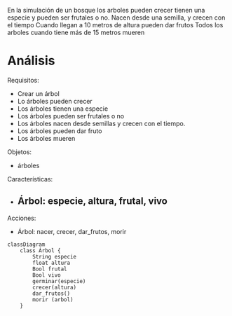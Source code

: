 En la simulación de un bosque los arboles pueden crecer
tienen una especie y pueden ser frutales o no.
Nacen desde una semilla, y crecen con el tiempo
Cuando llegan a 10 metros de altura pueden dar frutos
Todos los arboles cuando tiene más de 15 metros mueren


# Análisis

Requisitos:
- Crear un árbol
- Lo árboles pueden crecer
- Los árboles tienen una especie
- Los árboles pueden ser frutales o no
- Los árboles nacen desde semillas y crecen con el tiempo.
- Los árboles pueden dar fruto
- Los árboles mueren

Objetos:
- árboles

Características:
- Árbol: especie, altura, frutal, vivo
   - 

Acciones:
- Árbol: nacer, crecer, dar_frutos, morir

```mermaid
classDiagram
    class Árbol {
        String especie
        float altura
        Bool frutal
        Bool vivo
        germinar(especie)
        crecer(altura)
        dar_frutos()
        morir (arbol)
    }